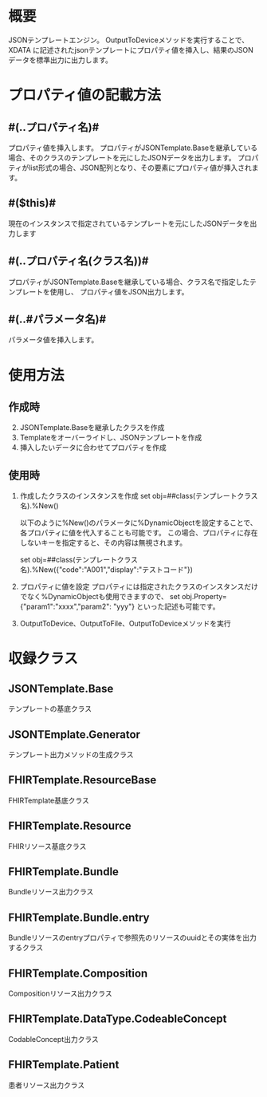 # 概要
JSONテンプレートエンジン。
OutputToDeviceメソッドを実行することで、XDATA に記述されたjsonテンプレートにプロパティ値を挿入し、結果のJSONデータを標準出力に出力します。

# プロパティ値の記載方法

## \#(..プロパティ名)\#
プロパティ値を挿入します。
プロパティがJSONTemplate.Baseを継承している場合、そのクラスのテンプレートを元にしたJSONデータを出力します。
プロパティがlist形式の場合、JSON配列となり、その要素にプロパティ値が挿入されます。

## \#($this)\#
現在のインスタンスで指定されているテンプレートを元にしたJSONデータを出力します

## \#(..プロパティ名(クラス名))\#
プロパティがJSONTemplate.Baseを継承している場合、クラス名で指定したテンプレートを使用し、
プロパティ値をJSON出力します。

## \#(..#パラメータ名)\#
パラメータ値を挿入します。

# 使用方法
## 作成時
2) JSONTemplate.Baseを継承したクラスを作成
3) Templateをオーバーライドし、JSONテンプレートを作成
4) 挿入したいデータに合わせてプロパティを作成

## 使用時
1) 作成したクラスのインスタンスを作成
    set obj=##class(テンプレートクラス名).%New()

    以下のように%New()のパラメータに%DynamicObjectを設定することで、各プロパティに値を代入することも可能です。
    この場合、プロパティに存在しないキーを指定すると、その内容は無視されます。

    set obj=##class(テンプレートクラス名).%New({"code":"A001","display":"テストコード"})

2) プロパティに値を設定
    プロパティには指定されたクラスのインスタンスだけでなく%DynamicObjectも使用できますので、
    set obj.Property={"param1":"xxxx","param2": "yyy"}
    といった記述も可能です。
3) OutputToDevice、OutputToFile、OutputToDeviceメソッドを実行


# 収録クラス

## JSONTemplate.Base
テンプレートの基底クラス

## JSONTEmplate.Generator
テンプレート出力メソッドの生成クラス

## FHIRTemplate.ResourceBase
FHIRTemplate基底クラス

## FHIRTemplate.Resource
FHIRリソース基底クラス

## FHIRTemplate.Bundle
Bundleリソース出力クラス

## FHIRTemplate.Bundle.entry
Bundleリソースのentryプロパティで参照先のリソースのuuidとその実体を出力するクラス

## FHIRTemplate.Composition
Compositionリソース出力クラス

## FHIRTemplate.DataType.CodeableConcept
CodableConcept出力クラス

## FHIRTemplate.Patient
患者リソース出力クラス
